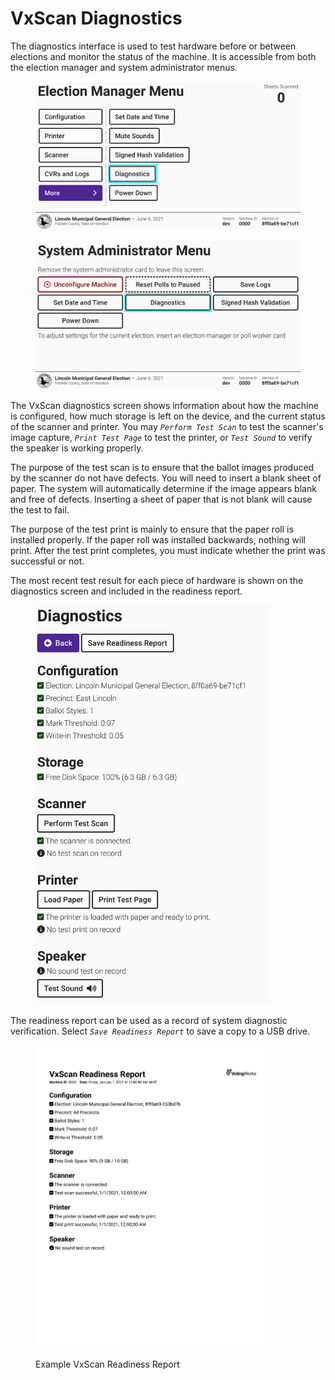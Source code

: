 # VxScan Diagnostics

The diagnostics interface is used to test hardware before or between elections and monitor the status of the machine. It is accessible from both the election manager and system administrator menus.

<div><figure><img src="../.gitbook/assets/more-screen-diagnostics (1).png" alt=""><figcaption></figcaption></figure> <figure><img src="../.gitbook/assets/sa-screen-vxscan-diagnostics.png" alt=""><figcaption></figcaption></figure></div>

The VxScan diagnostics screen shows information about how the machine is configured, how much storage is left on the device, and the current status of the scanner and printer. You may _`Perform Test Scan`_ to test the scanner's image capture,  _`Print Test Page`_ to test the printer, or  _`Test Sound`_ to verify the speaker is working properly.

The purpose of the test scan is to ensure that the ballot images produced by the scanner do not have defects. You will need to insert a blank sheet of paper. The system will automatically determine if the image appears blank and free of defects. Inserting a sheet of paper that is not blank will cause the test to fail.

The purpose of the test print is mainly to ensure that the paper roll is installed properly. If the paper roll was installed backwards, nothing will print. After the test print completes, you must indicate whether the print was successful or not.

The most recent test result for each piece of hardware is shown on the diagnostics screen and included in the readiness report.

<figure><img src="../.gitbook/assets/vxscan-diag-full.png" alt="" width="375"><figcaption></figcaption></figure>

The readiness report can be used as a record of system diagnostic verification.  Select _`Save Readiness Report`_ to save a copy to a USB drive.&#x20;

<figure><img src="../.gitbook/assets/readiness-report-1 (1) (1) (1).png" alt="" width="375"><figcaption><p>Example VxScan Readiness Report</p></figcaption></figure>

